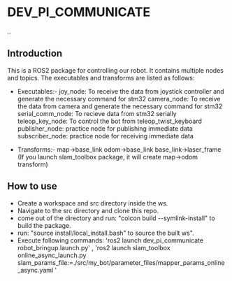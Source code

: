 # DEV_PI_COMMUNICATE
..
## Introduction

This is a ROS2 package for controlling our robot. It contains multiple nodes and topics.
The executables and transforms are listed as follows:

* Executables:-
    joy_node: To receive the data from joystick controller and generate the necessary command for stm32
    camera_node: To receive the data from camera and generate the necessary command for stm32
    serial_comm_node: To recieve data from stm32 serially
    teleop_key_node: To control the bot from teleop_twist_keyboard
    publisher_node: practice node for publishing immediate data
    subscriber_node: practice node for receiving immediate data

* Transforms:-
    map->base_link
    odom->base_link
    base_link->laser_frame
    (If you launch slam_toolbox package, it will create map->odom transform)

## How to use
 
 * Create a workspace and src directory inside the ws.
 * Navigate to the src directory and clone this repo.
 * come out of the directory and run: "colcon build --symlink-install" to build the package.
 * run: "source install/local_install.bash" to source the built ws".
 * Execute following commands:
    'ros2 launch dev_pi_communicate robot_bringup.launch.py' ,
    'ros2 launch slam_toolbox online_async_launch.py slam_params_file:=./src/my_bot/parameter_files/mapper_params_online_async.yaml '


